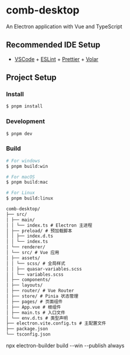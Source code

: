 # comb-desktop

An Electron application with Vue and TypeScript

## Recommended IDE Setup

- [VSCode](https://code.visualstudio.com/) + [ESLint](https://marketplace.visualstudio.com/items?itemName=dbaeumer.vscode-eslint) + [Prettier](https://marketplace.visualstudio.com/items?itemName=esbenp.prettier-vscode) + [Volar](https://marketplace.visualstudio.com/items?itemName=Vue.volar)

## Project Setup

### Install

```bash
$ pnpm install
```

### Development

```bash
$ pnpm dev
```

### Build

```bash
# For windows
$ pnpm build:win

# For macOS
$ pnpm build:mac

# For Linux
$ pnpm build:linux
```

```markdown
comb-desktop/
├── src/
│ ├── main/
│ │ └── index.ts # Electron 主进程
│ ├── preload/ # 预加载脚本
│ │ ├── index.d.ts
│ │ └── index.ts
│ └── renderer/
│ └── src/ # Vue 应用
│ ├── assets/
│ │ └── scss/ # 全局样式
│ │ ├── quasar-variables.scss
│ │ └── variables.scss
│ ├── components/
│ ├── layouts/
│ ├── router/ # Vue Router
│ ├── store/ # Pinia 状态管理
│ ├── pages/ # 页面组件
│ ├── App.vue # 根组件
│ ├── main.ts # 入口文件
│ └── env.d.ts # 类型声明
├── electron.vite.config.ts # 主配置文件
├── package.json
└── tsconfig.json
```

npx electron-builder build --win --publish always
